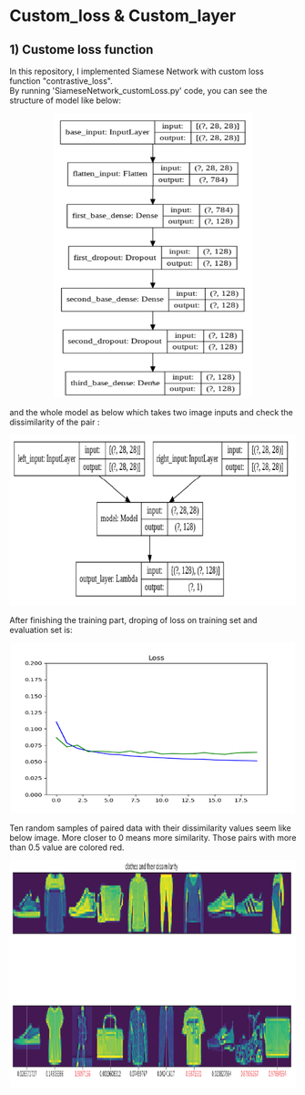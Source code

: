 # Custom_loss & Custom_layer

## 1) Custome loss function  
In this repository, I implemented Siamese Network with custom loss function "contrastive_loss".  
By running 'SiameseNetwork_customLoss.py' code, you can see the structure of model like below:  
<p align="center">
<img src="image/model_layers.png" height=500 width=350>  
</p>

and the whole model as below which takes two image inputs and check the dissimilarity of the pair :  
<p align="center">
<img src="image/Siamese.png" height=300 width=600>  
</p>  

After finishing the training part, droping of loss on training set and evaluation set is: 
<p align="center">
<img src="image/Loss.png" height=300 width=500>  
</p>

Ten random samples of paired data with their dissimilarity values seem like below image. More closer to 0 means more similarity. Those pairs with more than 0.5 value are colored red.  
<p align="center">
<img src="image/display_image.png" height=400 width=900>
</p>
